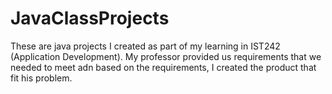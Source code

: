 # JavaClassProjects

These are java projects I created as part of my learning in IST242 (Application Development). My professor provided us requirements that we needed to meet adn based on the requirements, I created the product that fit his problem. 
